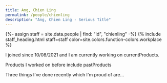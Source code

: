 ```yaml
---
title: Ang, Chien Ling
permalink: /people/chienling
description: "Ang, Chien Ling - Serious Title"
---
```


{%- assign staff = site.data.people | find: "id", "chienling" -%}
{% include staff_heading.html staff=staff color=site.colors.function-colors.workplace %}

<p>I joined since 10/08/2021 and I am currently working on currentProducts.</p>

<p>Products I worked on before include pastProducts</p>

<p>Three things I've done recently which I'm proud of are...</p>

